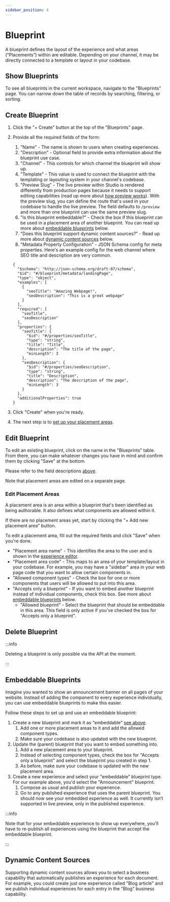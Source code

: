 ```yaml
---
sidebar_position: 4
---
```


# Blueprint
A blueprint defines the layout of the experience and what areas (“Placements”) within are editable. Depending on your channel, it may be directly connected to a template or layout in your codebase.

## Show Blueprints
To see all blueprints in the current workspace, navigate to the "Blueprints" page. You can narrow down the table of records by searching, filtering, or sorting.

## Create Blueprint

1. Click the "+ Create" button at the top of the "Blueprints" page.
2. Provide all the required fields of the form:
    1. "Name" - The name is shown to users when creating experiences.
    2. "Description" - Optional field to provide extra information about the blueprint use case.
    3. "Channel" - This controls for which channel the blueprint will show up.
    4. "Template" - This value is used to connect the blueprint with the templating or layouting system in your channel's codebase.
    5. "Preview Slug" - The live preview within Studio is rendered differently from production pages because it needs to support editing capabilities (read up more about [how preview works](../../developer-guides/cx-framework/live-preview.md)). With the preview slug, you can define the route that's used in your codebase to handle the live preview. The field defaults to `/preview` and more than one blueprint can use the same preview slug.
    6. "Is this blueprint embeddable?" - Check the box if this blueprint can be used in a placement area of another blueprint. You can read up more about [embeddable blueprints](#embeddable-blueprints) below.
    7. "Does this blueprint support dynamic content sources?" - Read up more about [dynamic content sources](#dynamic-content-sources) below.
    8. "Metadata Property Configuration" - JSON Schema config for meta properties. Here's an example config for the web channel where SEO title and description are very common.

    ```
    {
      "$schema": "http://json-schema.org/draft-07/schema",
      "$id": "#/blueprint/metadata/landingPage",
      "type": "object",
      "examples": [
        {
          "seoTitle": "Amazing Webpage!",
          "seoDescription": "This is a great webpage"
        }
      ],
      "required": [
        "seoTitle",
        "seoDescription"
      ],
      "properties": {
        "seoTitle": {
          "$id": "#/properties/seoTitle",
          "type": "string",
          "title": "Title",
          "description": "The title of the page",
          "minLength": 3
        },
        "seoDescription": {
          "$id": "#/properties/seoDescription",
          "type": "string",
          "title": "Description",
          "description": "The description of the page",
          "minLength": 3
        }
      },
      "additionalProperties": true
    }
    ```
3. Click "Create" when you're ready.
4. The next step is to [set up your placement areas](#edit-placement-areas).

## Edit Blueprint
To edit an existing blueprint, click on the name in the "Blueprints" table. From there, you can make whatever changes you have in mind and confirm them by clicking "Save" at the bottom.

Please refer to the field descriptions [above](#create-blueprint).

Note that placement areas are edited on a separate page.

### Edit Placement Areas
A placement area is an area within a blueprint that's been identified as being authorable. It also defines what components are allowed within it.

If there are no placement areas yet, start by clicking the "+ Add new placement area" button.

To edit a placement area, fill out the required fields and click "Save" when you're done.

* "Placement area name" - This identifies the area to the user and is shown in the [experience editor](../experience/index.md#add-component).
* "Placement area code" - This maps to an area of your template/layout in your codebase. For example, you may have a "sidebar" area in your web page code that you want to allow certain components in.
* "Allowed component types" - Check the box for one or more components that users will be allowed to put into this area.
* "Accepts only a blueprint" - If you want to embed another blueprint instead of individual components, check this box. See more about [embeddable blueprints](#embeddable-blueprints) below.
    * "Allowed blueprint" - Select the blueprint that should be embeddable in this area. This field is only active if you've checked the box for "Accepts only a blueprint".

## Delete Blueprint

:::info

Deleting a blueprint is only possible via the API at the moment.

:::

## Embeddable Blueprints
Imagine you wanted to show an announcement banner on all pages of your website. Instead of adding the component to every experience individually, you can use embeddable blueprints to make this easier.

Follow these steps to set up and use an embeddable blueprint:

1. Create a new blueprint and mark it as "embeddable" [see above](#create-blueprint).
    1. Add one or more placement areas to it and add the allowed component types.
    2. Make sure your codebase is also updated with the new blueprint.
2. Update the (parent) blueprint that you want to embed something into.
    1. Add a new placement area to your blueprint.
    2. Instead of selecting component types, check the box for "Accepts only a blueprint" and select the blueprint you created in step 1.
    3. As before, make sure your codebase is updated with the new placement area.
3. Create a new experience and select your "embeddable" blueprint type. For our example above, you'd select the "Announcement" blueprint.
    1. Compose as usual and publish your experience.
    2. Go to any published experience that uses the parent blueprint. You should now see your embedded experience as well. It currently isn’t supported in live preview, only in the published experience.

:::info

Note that for your embeddable experience to show up everywhere, you'll have to re-publish all experiences using the blueprint that accept the embeddable blueprint.

:::

## Dynamic Content Sources
Supporting dynamic content sources allows you to select a business capability that automatically publishes an experience for each document. For example, you could create just one experience called "Blog article" and we publish individual experiences for each entry in the "Blog" business capability.
